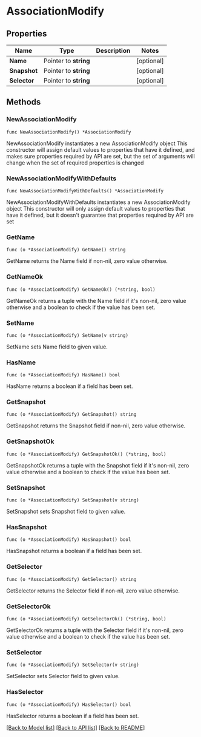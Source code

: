 # AssociationModify

## Properties

Name | Type | Description | Notes
------------ | ------------- | ------------- | -------------
**Name** | Pointer to **string** |  | [optional] 
**Snapshot** | Pointer to **string** |  | [optional] 
**Selector** | Pointer to **string** |  | [optional] 

## Methods

### NewAssociationModify

`func NewAssociationModify() *AssociationModify`

NewAssociationModify instantiates a new AssociationModify object
This constructor will assign default values to properties that have it defined,
and makes sure properties required by API are set, but the set of arguments
will change when the set of required properties is changed

### NewAssociationModifyWithDefaults

`func NewAssociationModifyWithDefaults() *AssociationModify`

NewAssociationModifyWithDefaults instantiates a new AssociationModify object
This constructor will only assign default values to properties that have it defined,
but it doesn't guarantee that properties required by API are set

### GetName

`func (o *AssociationModify) GetName() string`

GetName returns the Name field if non-nil, zero value otherwise.

### GetNameOk

`func (o *AssociationModify) GetNameOk() (*string, bool)`

GetNameOk returns a tuple with the Name field if it's non-nil, zero value otherwise
and a boolean to check if the value has been set.

### SetName

`func (o *AssociationModify) SetName(v string)`

SetName sets Name field to given value.

### HasName

`func (o *AssociationModify) HasName() bool`

HasName returns a boolean if a field has been set.

### GetSnapshot

`func (o *AssociationModify) GetSnapshot() string`

GetSnapshot returns the Snapshot field if non-nil, zero value otherwise.

### GetSnapshotOk

`func (o *AssociationModify) GetSnapshotOk() (*string, bool)`

GetSnapshotOk returns a tuple with the Snapshot field if it's non-nil, zero value otherwise
and a boolean to check if the value has been set.

### SetSnapshot

`func (o *AssociationModify) SetSnapshot(v string)`

SetSnapshot sets Snapshot field to given value.

### HasSnapshot

`func (o *AssociationModify) HasSnapshot() bool`

HasSnapshot returns a boolean if a field has been set.

### GetSelector

`func (o *AssociationModify) GetSelector() string`

GetSelector returns the Selector field if non-nil, zero value otherwise.

### GetSelectorOk

`func (o *AssociationModify) GetSelectorOk() (*string, bool)`

GetSelectorOk returns a tuple with the Selector field if it's non-nil, zero value otherwise
and a boolean to check if the value has been set.

### SetSelector

`func (o *AssociationModify) SetSelector(v string)`

SetSelector sets Selector field to given value.

### HasSelector

`func (o *AssociationModify) HasSelector() bool`

HasSelector returns a boolean if a field has been set.


[[Back to Model list]](../README.md#documentation-for-models) [[Back to API list]](../README.md#documentation-for-api-endpoints) [[Back to README]](../README.md)



